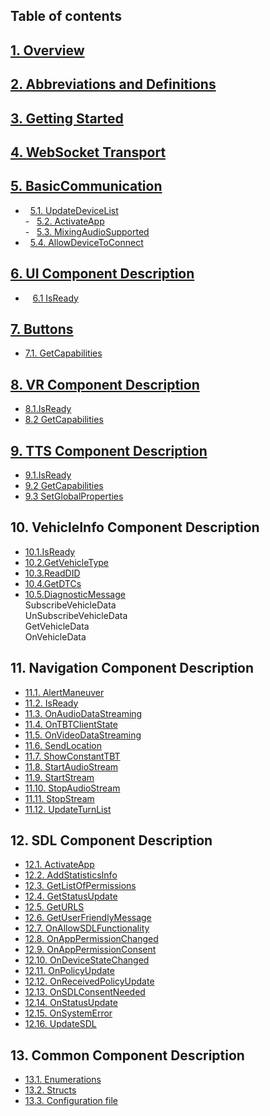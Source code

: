 ## Table of contents

## [1. Overview](2.Overview.md#2overview)

## [2. Abbreviations and Definitions](3.Abbreviations%20and%20Definitions.md#3abbreviations-and-definitions)

## [3. Getting Started](4.Getting%20Started.md#4getting-started)

## [4. WebSocket Transport](5.WebSocket%20Transport.md#5websocket-transport)

## [5. BasicCommunication](6.1BasicCommunication%20Component%20Description.md#6basiccommunication-component-description)  
-   [5.1. UpdateDeviceList](6.2UpdateDeviceList.md#61-updatedevicelist)  
-   [5.2. ActivateApp](6.3ActivateApp.md#62-activateapp)  
-   [5.3. MixingAudioSupported](6.4MixingAudioSupported.md#64-mixingaudiosupported)  
-   [5.4. AllowDeviceToConnect](6.5AllowDeviceToConnect.md#65-allowdevicetoconnect)

## [6. UI Component Description](7.1UI%20Component%20Description.md)
-    [6.1 IsReady](7.2IsReady.md#72--isready)  

## [7. Buttons](8.1Buttons.md#81-buttons)  
 -   [7.1. GetCapabilities](8.2GetCapabilities.md#82-getcapabilities)

## [8. VR Component Description](9.1VR%20Component%20Description.md#91-vr-component-description)   
 -   [8.1.IsReady](9.2IsReady.md#92-isready)  
 -   [8.2 GetCapabilities](9.3GetCapabilities.md#93-getcapabilities)  
 
## [9. TTS Component Description](10.1TTS%20Component%20Description.md#101-tts-component-description)  
 -   [9.1.IsReady](10.2IsReady.md#102-isready)  
 -   [9.2 GetCapabilities](10.3GetCapabilities.md#103-getcapabilities)
 -   [9.3 SetGlobalProperties](10.4SetGlobalProperties.md#104-setglobalproperties)

## 10. VehicleInfo Component Description  
 -   [10.1.IsReady]()  
 -   [10.2.GetVehicleType]()  
 -   [10.3.ReadDID]() 
 -   [10.4.GetDTCs]()  
 -   [10.5.DiagnosticMessage]()  
SubscribeVehicleData  
UnSubscribeVehicleData  
GetVehicleData  
OnVehicleData

## 11. Navigation Component Description
-  [11.1. AlertManeuver]() 
-  [11.2. IsReady]() 
-  [11.3. OnAudioDataStreaming]() 
-  [11.4. OnTBTClientState]() 
-  [11.5. OnVideoDataStreaming]() 
-  [11.6. SendLocation]() 
-  [11.7. ShowConstantTBT]() 
-  [11.8. StartAudioStream]() 
-  [11.9. StartStream]() 
-  [11.10. StopAudioStream]() 
-  [11.11. StopStream]() 
-  [11.12. UpdateTurnList]()  

## 12. SDL Component Description
-   [12.1. ActivateApp](SDL/ActivateApp/index.md#activateapp)
-   [12.2. AddStatisticsInfo](SDL/AddStatisticsInfo/index.md#addstatisticsinfo)  
-   [12.3. GetListOfPermissions](SDL/GetListOfPermissions/index.md#getlistofpermissions)
-   [12.4. GetStatusUpdate](SDL/GetStatusUpdate/index.md#getstatusupdate)  
-   [12.5. GetURLS](SDL/GetURLS/index.md#geturls)  
-   [12.6. GetUserFriendlyMessage](SDL/GetUserFriendlyMessage/index.md#getuserfriendlymessage)  
-   [12.7. OnAllowSDLFunctionality](SDL/OnAllowSDLFunctionality/index.md#onallowsdlfunctionality)
-   [12.8. OnAppPermissionChanged](SDL/OnAppPermissionChanged/index.md#onapppermissionchanged)  
-   [12.9. OnAppPermissionConsent](SDL/OnAppPermissionConsent/index.md)  
-   [12.10. OnDeviceStateChanged](SDL/OnDeviceStateChanged/index.md#ondevicestatechanged)  
-   [12.11. OnPolicyUpdate](SDL/OnPolicyUpdate/index.md#onpolicyupdate)  
-   [12.12. OnReceivedPolicyUpdate](SDL/OnReceivedPolicyUpdate/index.md#onreceivedpolicyupdate)  
-   [12.13. OnSDLConsentNeeded](SDL/OnSDLConsentNeeded/index.md#onsdlconsentneeded)
-   [12.14. OnStatusUpdate](SDL/OnStatusUpdate/index.md#onstatusupdate)
-   [12.15. OnSystemError](SDL/OnSystemError/index.md#onsystemerror)
-   [12.16. UpdateSDL](SDL/UpdateSDL/index.md#updatesdl)  

## 13. Common Component Description  
-  [13.1. Enumerations](Guide_index#enumerations)  
-  [13.2. Structs](Guide_index#structs)
-  [13.3. Configuration file](13.4Configuration%20file.md#134-configuration-file)
 

